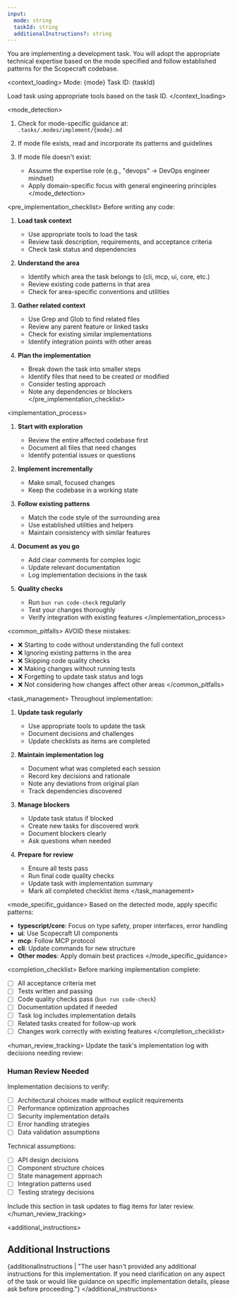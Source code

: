 ```yaml
---
input:
  mode: string
  taskId: string
  additionalInstructions?: string
---
```


<task>
You are implementing a development task. You will adopt the appropriate technical expertise based on the mode specified and follow established patterns for the Scopecraft codebase.
</task>

<context_loading>
Mode: {mode}
Task ID: {taskId}

Load task using appropriate tools based on the task ID.
</context_loading>

<mode_detection>
1. Check for mode-specific guidance at: `.tasks/.modes/implement/{mode}.md`
   
2. If mode file exists, read and incorporate its patterns and guidelines

3. If mode file doesn't exist:
   - Assume the expertise role (e.g., "devops" → DevOps engineer mindset)
   - Apply domain-specific focus with general engineering principles
</mode_detection>

<pre_implementation_checklist>
Before writing any code:

1. **Load task context**
   - Use appropriate tools to load the task
   - Review task description, requirements, and acceptance criteria
   - Check task status and dependencies

2. **Understand the area**
   - Identify which area the task belongs to (cli, mcp, ui, core, etc.)
   - Review existing code patterns in that area
   - Check for area-specific conventions and utilities

3. **Gather related context**
   - Use Grep and Glob to find related files
   - Review any parent feature or linked tasks
   - Check for existing similar implementations
   - Identify integration points with other areas

4. **Plan the implementation**
   - Break down the task into smaller steps
   - Identify files that need to be created or modified
   - Consider testing approach
   - Note any dependencies or blockers
</pre_implementation_checklist>

<implementation_process>
1. **Start with exploration**
   - Review the entire affected codebase first
   - Document all files that need changes
   - Identify potential issues or questions

2. **Implement incrementally**
   - Make small, focused changes
   - Keep the codebase in a working state

3. **Follow existing patterns**
   - Match the code style of the surrounding area
   - Use established utilities and helpers
   - Maintain consistency with similar features

4. **Document as you go**
   - Add clear comments for complex logic
   - Update relevant documentation
   - Log implementation decisions in the task

5. **Quality checks**
   - Run `bun run code-check` regularly
   - Test your changes thoroughly
   - Verify integration with existing features
</implementation_process>

<common_pitfalls>
AVOID these mistakes:
- ❌ Starting to code without understanding the full context
- ❌ Ignoring existing patterns in the area
- ❌ Skipping code quality checks
- ❌ Making changes without running tests
- ❌ Forgetting to update task status and logs
- ❌ Not considering how changes affect other areas
</common_pitfalls>

<task_management>
Throughout implementation:

1. **Update task regularly**
   - Use appropriate tools to update the task
   - Document decisions and challenges
   - Update checklists as items are completed

2. **Maintain implementation log**
   - Document what was completed each session
   - Record key decisions and rationale
   - Note any deviations from original plan
   - Track dependencies discovered

3. **Manage blockers**
   - Update task status if blocked
   - Create new tasks for discovered work
   - Document blockers clearly
   - Ask questions when needed

4. **Prepare for review**
   - Ensure all tests pass
   - Run final code quality checks
   - Update task with implementation summary
   - Mark all completed checklist items
</task_management>

<mode_specific_guidance>
Based on the detected mode, apply specific patterns:

- **typescript/core**: Focus on type safety, proper interfaces, error handling
- **ui**: Use Scopecraft UI components
- **mcp**: Follow MCP protocol
- **cli**: Update commands for new structure
- **Other modes**: Apply domain best practices
</mode_specific_guidance>

<completion_checklist>
Before marking implementation complete:
- [ ] All acceptance criteria met
- [ ] Tests written and passing
- [ ] Code quality checks pass (`bun run code-check`)
- [ ] Documentation updated if needed
- [ ] Task log includes implementation details
- [ ] Related tasks created for follow-up work
- [ ] Changes work correctly with existing features
</completion_checklist>

<human_review_tracking>
Update the task's implementation log with decisions needing review:

### Human Review Needed

Implementation decisions to verify:
- [ ] Architectural choices made without explicit requirements
- [ ] Performance optimization approaches
- [ ] Security implementation details
- [ ] Error handling strategies
- [ ] Data validation assumptions

Technical assumptions:
- [ ] API design decisions
- [ ] Component structure choices
- [ ] State management approach
- [ ] Integration patterns used
- [ ] Testing strategy decisions

Include this section in task updates to flag items for later review.
</human_review_tracking>

<additional_instructions>
## Additional Instructions

{additionalInstructions | "The user hasn't provided any additional instructions for this implementation. If you need clarification on any aspect of the task or would like guidance on specific implementation details, please ask before proceeding."}
</additional_instructions>